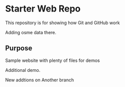 # Starter Web Repo

This repository is for showing how Git and GitHub work

Adding osme data there.			

## Purpose

Sample website with plenty of files for demos
 
Additional demo.

New addtions on Another branch